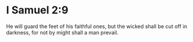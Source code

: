# I Samuel 2:9

He will guard the feet of his faithful ones, but the wicked shall be cut off in darkness, for not by might shall a man prevail.
